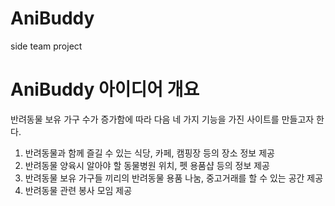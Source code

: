 # AniBuddy
side team project

# AniBuddy 아이디어 개요
반려동물 보유 가구 수가 증가함에 따라 다음 네 가지 기능을 가진 사이트를 만들고자 한다.
1. 반려동물과 함께 즐길 수 있는 식당, 카페, 캠핑장 등의 장소 정보 제공
2. 반려동물 양육시 알아야 할 동물병원 위치, 펫 용품샵 등의 정보 제공
3. 반려동물 보유 가구들 끼리의 반려동물 용품 나눔, 중고거래를 할 수 있는 공간 제공
4. 반려동물 관련 봉사 모임 제공
